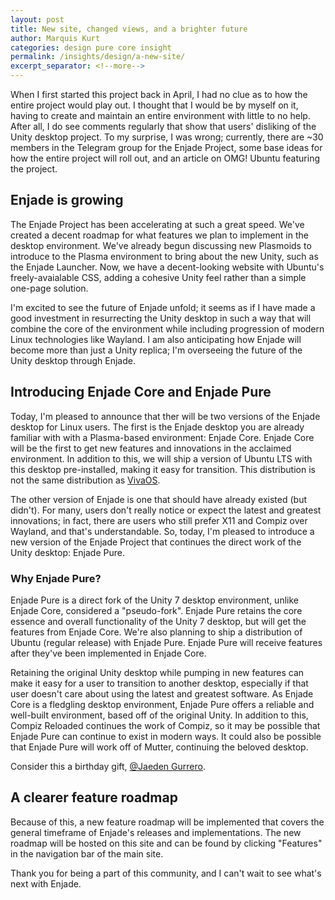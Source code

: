 ```yaml
---
layout: post
title: New site, changed views, and a brighter future
author: Marquis Kurt
categories: design pure core insight
permalink: /insights/design/a-new-site/
excerpt_separator: <!--more-->
---
```

When I first started this project back in April, I had no clue as to how the entire project would play out. I thought that I would be by myself on it, having to create and maintain an entire environment with little to no help. After all, I do see comments regularly that show that users' disliking of the Unity desktop project. To my surprise, I was wrong; currently, there are ~30 members in the Telegram group for the Enjade Project, some base ideas for how the entire project will roll out, and an article on OMG! Ubuntu featuring the project.

<!--more-->

## Enjade is growing
The Enjade Project has been accelerating at such a great speed. We've created a decent roadmap for what features we plan to implement in the desktop environment. We've already begun discussing new Plasmoids to introduce to the Plasma environment to bring about the new Unity, such as the Enjade Launcher. Now, we have a decent-looking website with Ubuntu's freely-avaialable CSS, adding a cohesive Unity feel rather than a simple one-page solution.

I'm excited to see the future of Enjade unfold; it seems as if I have made a good investment in resurrecting the Unity desktop in such a way that will combine the core of the environment while including progression of modern Linux technologies like Wayland. I am also anticipating how Enjade will become more than just a Unity replica; I'm overseeing the future of the Unity desktop through Enjade.

## Introducing Enjade Core and Enjade Pure
Today, I'm pleased to announce that ther will be two versions of the Enjade desktop for Linux users. The first is the Enjade desktop you are already familiar with with a Plasma-based environment: Enjade Core. Enjade Core will be the first to get new features and innovations in the acclaimed environment. In addition to this, we will ship a version of Ubuntu LTS with this desktop pre-installed, making it easy for transition. This distribution is not the same distribution as [VivaOS](http://viva.acquaintedsafari.ga).

The other version of Enjade is one that should have already existed (but didn't). For many, users don't really notice or expect the latest and greatest innovations; in fact, there are users who still prefer X11 and Compiz over Wayland, and that's understandable. So, today, I'm pleased to introduce a new version of the Enjade Project that continues the direct work of the Unity desktop: Enjade Pure.

### Why Enjade Pure?
Enjade Pure is a direct fork of the Unity 7 desktop environment, unlike Enjade Core, considered a "pseudo-fork". Enjade Pure retains the core essence and overall functionality of the Unity 7 desktop, but will get the features from Enjade Core. We're also planning to ship a distribution of Ubuntu (regular release) with Enjade Pure. Enjade Pure will receive features after they've been implemented in Enjade Core.

Retaining the original Unity desktop while pumping in new features can make it easy for a user to transition to another desktop, especially if that user doesn't care about using the latest and greatest software. As Enjade Core is a fledgling desktop environment, Enjade Pure offers a reliable and well-built environment, based off of the original Unity. In addition to this, Compiz Reloaded continues the work of Compiz, so it may be possible that Enjade Pure can continue to exist in modern ways. It could also be possible that Enjade Pure will work off of Mutter, continuing the beloved desktop.

Consider this a birthday gift, [@Jaeden Gurrero](http://www.instagram.com/jaenoelani).

## A clearer feature roadmap
Because of this, a new feature roadmap will be implemented that covers the general timeframe of Enjade's releases and implementations. The new roadmap will be hosted on this site and can be found by clicking "Features" in the navigation bar of the main site.

Thank you for being a part of this community, and I can't wait to see what's next with Enjade.

